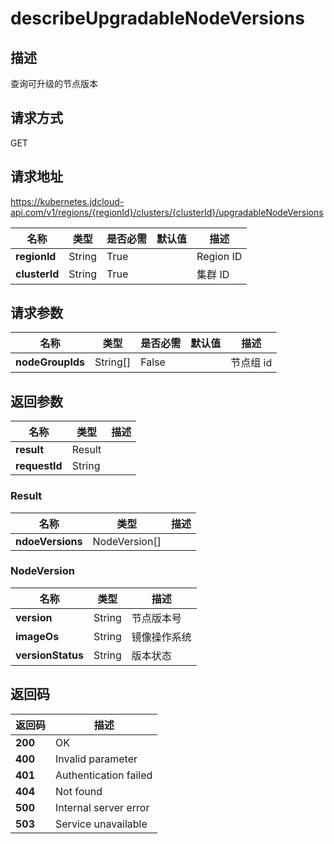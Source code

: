 # describeUpgradableNodeVersions


## 描述
查询可升级的节点版本

## 请求方式
GET

## 请求地址
https://kubernetes.jdcloud-api.com/v1/regions/{regionId}/clusters/{clusterId}/upgradableNodeVersions

|名称|类型|是否必需|默认值|描述|
|---|---|---|---|---|
|**regionId**|String|True| |Region ID|
|**clusterId**|String|True| |集群 ID|

## 请求参数
|名称|类型|是否必需|默认值|描述|
|---|---|---|---|---|
|**nodeGroupIds**|String[]|False| |节点组 id|


## 返回参数
|名称|类型|描述|
|---|---|---|
|**result**|Result| |
|**requestId**|String| |

### Result
|名称|类型|描述|
|---|---|---|
|**ndoeVersions**|NodeVersion[]| |
### NodeVersion
|名称|类型|描述|
|---|---|---|
|**version**|String|节点版本号|
|**imageOs**|String|镜像操作系统|
|**versionStatus**|String|版本状态|

## 返回码
|返回码|描述|
|---|---|
|**200**|OK|
|**400**|Invalid parameter|
|**401**|Authentication failed|
|**404**|Not found|
|**500**|Internal server error|
|**503**|Service unavailable|
